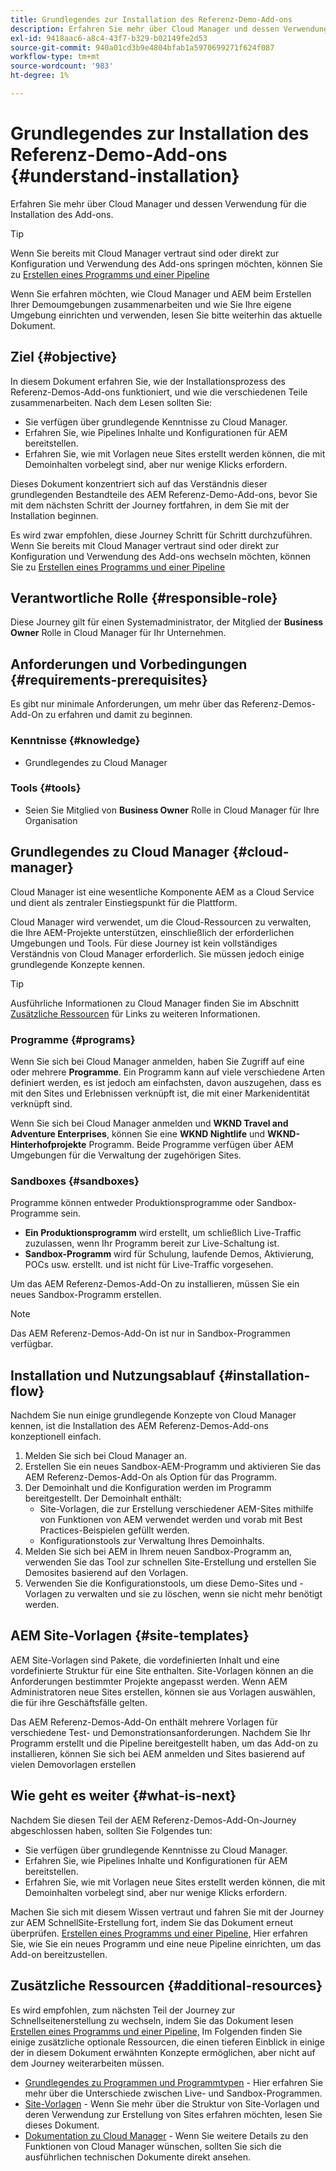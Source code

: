 ```yaml
---
title: Grundlegendes zur Installation des Referenz-Demo-Add-ons
description: Erfahren Sie mehr über Cloud Manager und dessen Verwendung für die Installation des Add-ons.
exl-id: 9418aac6-a8c4-43f7-b329-b02149fe2d53
source-git-commit: 940a01cd3b9e4804bfab1a5970699271f624f087
workflow-type: tm+mt
source-wordcount: '983'
ht-degree: 1%

---
```


# Grundlegendes zur Installation des Referenz-Demo-Add-ons {#understand-installation}

Erfahren Sie mehr über Cloud Manager und dessen Verwendung für die Installation des Add-ons.

>[!TIP]
>
>Wenn Sie bereits mit Cloud Manager vertraut sind oder direkt zur Konfiguration und Verwendung des Add-ons springen möchten, können Sie zu [Erstellen eines Programms und einer Pipeline](create-program.md)
>
>Wenn Sie erfahren möchten, wie Cloud Manager und AEM beim Erstellen Ihrer Demoumgebungen zusammenarbeiten und wie Sie Ihre eigene Umgebung einrichten und verwenden, lesen Sie bitte weiterhin das aktuelle Dokument.

## Ziel {#objective}

In diesem Dokument erfahren Sie, wie der Installationsprozess des Referenz-Demos-Add-ons funktioniert, und wie die verschiedenen Teile zusammenarbeiten. Nach dem Lesen sollten Sie:

* Sie verfügen über grundlegende Kenntnisse zu Cloud Manager.
* Erfahren Sie, wie Pipelines Inhalte und Konfigurationen für AEM bereitstellen.
* Erfahren Sie, wie mit Vorlagen neue Sites erstellt werden können, die mit Demoinhalten vorbelegt sind, aber nur wenige Klicks erfordern.

Dieses Dokument konzentriert sich auf das Verständnis dieser grundlegenden Bestandteile des AEM Referenz-Demo-Add-ons, bevor Sie mit dem nächsten Schritt der Journey fortfahren, in dem Sie mit der Installation beginnen.

Es wird zwar empfohlen, diese Journey Schritt für Schritt durchzuführen. Wenn Sie bereits mit Cloud Manager vertraut sind oder direkt zur Konfiguration und Verwendung des Add-ons wechseln möchten, können Sie zu [Erstellen eines Programms und einer Pipeline](create-program.md)

## Verantwortliche Rolle {#responsible-role}

Diese Journey gilt für einen Systemadministrator, der Mitglied der **Business Owner** Rolle in Cloud Manager für Ihr Unternehmen.

## Anforderungen und Vorbedingungen {#requirements-prerequisites}

Es gibt nur minimale Anforderungen, um mehr über das Referenz-Demos-Add-On zu erfahren und damit zu beginnen.

### Kenntnisse {#knowledge}

* Grundlegendes zu Cloud Manager

### Tools {#tools}

* Seien Sie Mitglied von **Business Owner** Rolle in Cloud Manager für Ihre Organisation

## Grundlegendes zu Cloud Manager {#cloud-manager}

Cloud Manager ist eine wesentliche Komponente AEM as a Cloud Service und dient als zentraler Einstiegspunkt für die Plattform.

Cloud Manager wird verwendet, um die Cloud-Ressourcen zu verwalten, die Ihre AEM-Projekte unterstützen, einschließlich der erforderlichen Umgebungen und Tools. Für diese Journey ist kein vollständiges Verständnis von Cloud Manager erforderlich. Sie müssen jedoch einige grundlegende Konzepte kennen.

>[!TIP]
>
>Ausführliche Informationen zu Cloud Manager finden Sie im Abschnitt [Zusätzliche Ressourcen](#additional-resources) für Links zu weiteren Informationen.

### Programme {#programs}

Wenn Sie sich bei Cloud Manager anmelden, haben Sie Zugriff auf eine oder mehrere **Programme**. Ein Programm kann auf viele verschiedene Arten definiert werden, es ist jedoch am einfachsten, davon auszugehen, dass es mit den Sites und Erlebnissen verknüpft ist, die mit einer Markenidentität verknüpft sind.

Wenn Sie sich bei Cloud Manager anmelden und **WKND Travel and Adventure Enterprises**, können Sie eine **WKND Nightlife** und **WKND-Hinterhofprojekte** Programm. Beide Programme verfügen über AEM Umgebungen für die Verwaltung der zugehörigen Sites.

### Sandboxes {#sandboxes}

Programme können entweder Produktionsprogramme oder Sandbox-Programme sein.

* **Ein Produktionsprogramm** wird erstellt, um schließlich Live-Traffic zuzulassen, wenn Ihr Programm bereit zur Live-Schaltung ist.
* **Sandbox-Programm** wird für Schulung, laufende Demos, Aktivierung, POCs usw. erstellt. und ist nicht für Live-Traffic vorgesehen.

Um das AEM Referenz-Demos-Add-On zu installieren, müssen Sie ein neues Sandbox-Programm erstellen.

>[!NOTE]
>
>Das AEM Referenz-Demos-Add-On ist nur in Sandbox-Programmen verfügbar.

## Installation und Nutzungsablauf {#installation-flow}

Nachdem Sie nun einige grundlegende Konzepte von Cloud Manager kennen, ist die Installation des AEM Referenz-Demos-Add-ons konzeptionell einfach.

1. Melden Sie sich bei Cloud Manager an.
1. Erstellen Sie ein neues Sandbox-AEM-Programm und aktivieren Sie das AEM Referenz-Demos-Add-On als Option für das Programm.
1. Der Demoinhalt und die Konfiguration werden im Programm bereitgestellt. Der Demoinhalt enthält:
   * Site-Vorlagen, die zur Erstellung verschiedener AEM-Sites mithilfe von Funktionen von AEM verwendet werden und vorab mit Best Practices-Beispielen gefüllt werden.
   * Konfigurationstools zur Verwaltung Ihres Demoinhalts.
1. Melden Sie sich bei AEM in Ihrem neuen Sandbox-Programm an, verwenden Sie das Tool zur schnellen Site-Erstellung und erstellen Sie Demosites basierend auf den Vorlagen.
1. Verwenden Sie die Konfigurationstools, um diese Demo-Sites und -Vorlagen zu verwalten und sie zu löschen, wenn sie nicht mehr benötigt werden.

## AEM Site-Vorlagen {#site-templates}

AEM Site-Vorlagen sind Pakete, die vordefinierten Inhalt und eine vordefinierte Struktur für eine Site enthalten. Site-Vorlagen können an die Anforderungen bestimmter Projekte angepasst werden. Wenn AEM Administratoren neue Sites erstellen, können sie aus Vorlagen auswählen, die für ihre Geschäftsfälle gelten.

Das AEM Referenz-Demos-Add-On enthält mehrere Vorlagen für verschiedene Test- und Demonstrationsanforderungen. Nachdem Sie Ihr Programm erstellt und die Pipeline bereitgestellt haben, um das Add-on zu installieren, können Sie sich bei AEM anmelden und Sites basierend auf vielen Demovorlagen erstellen

## Wie geht es weiter {#what-is-next}

Nachdem Sie diesen Teil der AEM Referenz-Demos-Add-On-Journey abgeschlossen haben, sollten Sie Folgendes tun:

* Sie verfügen über grundlegende Kenntnisse zu Cloud Manager.
* Erfahren Sie, wie Pipelines Inhalte und Konfigurationen für AEM bereitstellen.
* Erfahren Sie, wie mit Vorlagen neue Sites erstellt werden können, die mit Demoinhalten vorbelegt sind, aber nur wenige Klicks erfordern.

Machen Sie sich mit diesem Wissen vertraut und fahren Sie mit der Journey zur AEM SchnellSite-Erstellung fort, indem Sie das Dokument erneut überprüfen. [Erstellen eines Programms und einer Pipeline,](create-program.md) Hier erfahren Sie, wie Sie ein neues Programm und eine neue Pipeline einrichten, um das Add-on bereitzustellen.

## Zusätzliche Ressourcen {#additional-resources}

Es wird empfohlen, zum nächsten Teil der Journey zur Schnellseitenerstellung zu wechseln, indem Sie das Dokument lesen [Erstellen eines Programms und einer Pipeline,](create-program.md) Im Folgenden finden Sie einige zusätzliche optionale Ressourcen, die einen tieferen Einblick in einige der in diesem Dokument erwähnten Konzepte ermöglichen, aber nicht auf dem Journey weiterarbeiten müssen.

* [Grundlegendes zu Programmen und Programmtypen](https://experienceleague.adobe.com/docs/experience-manager-cloud-service/implementing/using-cloud-manager/understand-program-types.html) - Hier erfahren Sie mehr über die Unterschiede zwischen Live- und Sandbox-Programmen.
* [Site-Vorlagen](/help/sites-cloud/administering/site-creation/site-templates.md) - Wenn Sie mehr über die Struktur von Site-Vorlagen und deren Verwendung zur Erstellung von Sites erfahren möchten, lesen Sie dieses Dokument.
* [Dokumentation zu Cloud Manager](https://experienceleague.adobe.com/docs/experience-manager-cloud-service/onboarding/onboarding-concepts/cloud-manager-introduction.html) - Wenn Sie weitere Details zu den Funktionen von Cloud Manager wünschen, sollten Sie sich die ausführlichen technischen Dokumente direkt ansehen.
